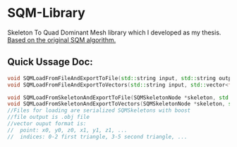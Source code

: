 SQM-Library
===========
Skeleton To Quad Dominant Mesh library which I developed as my thesis.
[Based on the original SQM algorithm.](http://wwwx.dtu.dk/English/Service/Phonebook.aspx?lg=showcommon&id=d52e0438-722a-4f62-ba1e-1c1e7fe6b18d)
## Quick Ussage Doc:
```cpp
void SQMLoadFromFileAndExportToFile(std::string input, std::string output);
void SQMLoadFromFileAndExportToVectors(std::string input, std::vector<float> &points, std::vector<int> &indices);

void SQMLoadFromSkeletonAndExportToFile(SQMSkeletonNode *skeleton, std::string output);
void SQMLoadFromSkeletonAndExportToVectors(SQMSkeletonNode *skeleton, std::vector<float> &points, std::vector<int> &indices);
//Files for loading are serialized SQMSkeletons with boost
//file output is .obj file
//vector ouput format is:
//  point: x0, y0, z0, x1, y1, z1, ...
//  indices: 0-2 first triangle, 3-5 second triangle, ...
```